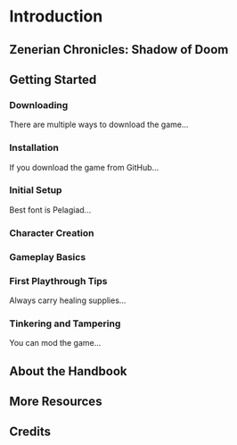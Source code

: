 # Introduction

## Zenerian Chronicles: Shadow of Doom

## Getting Started

### Downloading

There are multiple ways to download the game...

### Installation

If you download the game from GitHub...

### Initial Setup

Best font is Pelagiad...

### Character Creation

### Gameplay Basics

### First Playthrough Tips

Always carry healing supplies...

### Tinkering and Tampering

You can mod the game...

## About the Handbook

## More Resources

## Credits
